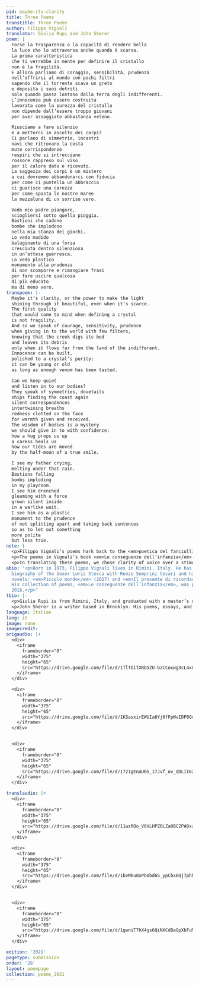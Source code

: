 ```yaml
---
pid: maybe-its-clarity
title: Three Poems
transtitle: Three Poems
author: Filippo Vignali
translator: Giulia Rupi and John Sherer
poem: |
  Forse la trasparenza o la capacità di rendere bella
  la luce che lo attraversa anche quando è scarsa.
  La prima caratteristica
  che ti verrebbe in mente per definire il cristallo
  non è la fragilità.
  E allora parliamo di coraggio, sensibilità, prudenza
  nell’offrirsi al mondo con pochi filtri
  sapendo che il torrente scava un greto
  e deposita i suoi detriti
  solo quando passa lontano dalla terra degli indifferenti.
  L’innocenza può essere costruita
  lavorata come la purezza del cristallo
  non dipende dall’essere troppo giovani
  per aver assaggiato abbastanza veleno.

  Riusciamo a fare silenzio
  e a metterci in ascolto dei corpi?
  Ci parlano di simmetrie, incastri
  navi che ritrovano la costa
  mute corrispondenze
  respiri che si intrecciano
  rossore rappreso sul viso
  per il calore dato e ricevuto.
  La saggezza dei corpi è un mistero
  a cui dovremmo abbandonarci con fiducia
  per come ci puntella un abbraccio
  ci guarisce una carezza
  per come sposta le nostre maree
  la mezzaluna di un sorriso vero.

  Vedo mio padre piangere,
  sciogliersi sotto quella pioggia.
  Bastioni che cadono
  bombe che implodono
  nella mia stanza dei giochi.
  Lo vedo madido
  baluginante di una forza
  cresciuta dentro silenziosa
  in un’attesa guerresca.
  Lo vedo plastico
  monumento alla prudenza
  di non scomporre e rimangiare frasi
  per fare uscire qualcosa
  di più educato
  ma di meno vero.
transpoem: |-
  Maybe it’s clarity, or the power to make the light
  shining through it beautiful, even when it’s scarce.
  The first quality
  that would come to mind when defining a crystal
  is not fragility.
  And so we speak of courage, sensitivity, prudence
  when giving in to the world with few filters,
  knowing that the creek digs its bed
  and leaves its debris
  only when it flows far from the land of the indifferent.
  Innocence can be built,
  polished to a crystal’s purity;
  it can be young or old
  as long as enough venom has been tasted.

  Can we keep quiet
  and listen in to our bodies?
  They speak of symmetries, dovetails
  ships finding the coast again
  silent correspondences
  intertwining breaths
  redness clotted on the face
  for warmth given and received.
  The wisdom of bodies is a mystery
  we should give in to with confidence:
  how a hug props us up
  a caress heals us
  how our tides are moved
  by the half-moon of a true smile.

  I see my father crying,
  melting under that rain.
  Bastions falling
  bombs imploding
  in my playroom.
  I see him drenched
  gleaming with a force
  grown silent inside
  in a warlike wait.
  I see him as a plastic
  monument to the prudence
  of not splitting apart and taking back sentences
  so as to let out something
  more polite
  but less true.
note: |
  <p>Filippo Vignali’s poems hark back to the <em>poetica del fanciullino</em>, the “poetics of the child,” as described by the Italian poet Giovanni Pascoli. In this tradition, fragility, innocence, and vulnerability are the keys that open many doors, teaching us to be our truest selves and to feel unreservedly all things good and bad. These characteristics allow us to be more aware of the world around us, to open our eyes and see reality anew; we are called to use our intuition instead of our so-called mature, rational faculties.</p>
  <p>The poems in Vignali’s book <em>Le conseguenze dell’infanzia</em> (<em>Childhood Consequences</em>) engage with childhood experiences never for the sake of mere nostalgia, but in order to investigate the radical possibilities of innocence. In these poems, innocence is not a beginning state from which one emerges, but instead a quality that one achieves through trial and difficulty: “Innocence can be built, / polished to a crystal’s purity; it can be young or old / as long as enough venom has been tasted.” Youth is a source of wisdom, a wisdom rekindled in the thoughts of a retrospective adult. And that’s as it should be, for adults — too often inured to apathy — are the ones in need of such wisdom.</p>
  <p>In translating these poems, we chose clarity of voice over a stimulating reading experience. Vignali uses little punctuation — less confusing in Italian than in English; Italian grammar contains many structural cues that alert readers to which verbs and nouns go together, what adjectives are describing which nouns, and so on. These cues are less abundant in English, so translating the poems with a similar lack of punctuation risks puzzling the reader, and would offer only a superficially similar reading experience.</p>
abio: "<p>Born in 1973, Filippo Vignali lives in Rimini, Italy. He has cowritten a
  biography of the boxer Loris Stecca with Renzo Semprini Cesari and has written two
  novels: <em>Piccolo mondo</em> (2017) and <em>Il presente di ricordare</em> (2020).
  His collection of poems, <em>Le conseguenze dell’infanzia</em>, was published in
  2018.</p>"
tbio: |-
  <p>Giulia Rupi is from Rimini, Italy, and graduated with a master’s degree from the School of Foreign Languages and Cultures at the University of Bologna. She currently lives in Madrid, where she teaches Italian and English and translates into English, Italian, and Spanish.</p>
  <p>John Sherer is a writer based in Brooklyn. His poems, essays, and reviews have appeared in <em>The Point</em>, <em>Hot Metal Bridge</em>, <em>Botticelli Magazine</em>, <em>Hyperallergic</em>, and <em>Gulf Coast</em>. He is the poetry editor of the <em>Festival Review</em>.</p>
language: Italian
lang: it
image: none
imagecredit: 
origaudio: |+
  <div>
    <iframe
      frameborder="0"
      width="375"
      height="65"
      src="https://drive.google.com/file/d/1TlTOiTXRb5ZU-bzCCoxwg3cL4xU8RPxQ/preview">
    </iframe>
  </div>

  <div>
    <iframe
      frameborder="0"
      width="375"
      height="65"
      src="https://drive.google.com/file/d/1KSasxirEWUIa6Yj0fFpWvIDP0QcpY_AX/preview">
    </iframe>
  </div>


  <div>
    <iframe
      frameborder="0"
      width="375"
      height="65"
      src="https://drive.google.com/file/d/17z1gEnaUB5_17Jvf_ov_dDLII6z5w6-l/preview">
    </iframe>
  </div>

translaudio: |+
  <div>
    <iframe
      frameborder="0"
      width="375"
      height="65"
      src="https://drive.google.com/file/d/11wzROo_V0VLHPZ0LZa0BC2PA8xzqJ-Pu/preview">
    </iframe>
  </div>

  <div>
    <iframe
      frameborder="0"
      width="375"
      height="65"
      src="https://drive.google.com/file/d/1bvMku0xPb0bd6S_ypCbx6Qj7phhXRQSP/preview">
    </iframe>
  </div>


  <div>
    <iframe
      frameborder="0"
      width="375"
      height="65"
      src="https://drive.google.com/file/d/1gwniTThX4gs6QiNXCdBaGpXbFuMMfgcc/preview">
    </iframe>
  </div>

edition: '2021'
pagetype: submission
order: '28'
layout: poempage
collection: poems_2021
---
```

